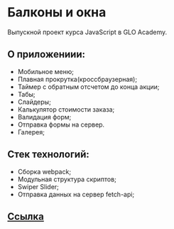 # Балконы и окна

Выпускной проект курса JavaScript в GLO Academy.

## О приложениии:

- Мобильное меню;
- Плавная прокрутка(кроссбраузерная);
- Таймер с обратным отсчетом до конца акции;
- Табы;
- Слайдеры;
- Калькулятор стоимости заказа;
- Валидация форм;
- Отправка формы на сервер.
- Галерея;

## Стек технологий:

- Сборка webpack;
- Модульная структура скриптов;
- Swiper Slider;
- Отправка данных на сервер fetch-api;

## <a href="">Ссылка</a>
